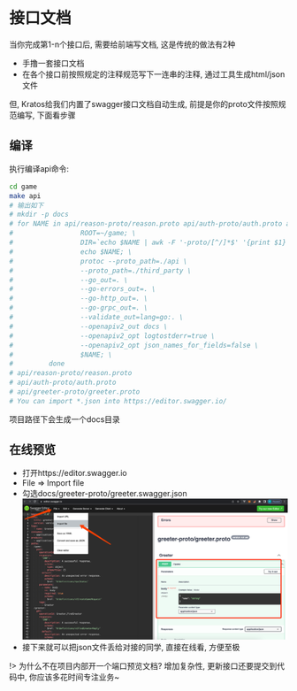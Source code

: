 # 接口文档


当你完成第1-n个接口后, 需要给前端写文档, 这是传统的做法有2种
- 手撸一套接口文档
- 在各个接口前按照规定的注释规范写下一连串的注释, 通过工具生成html/json文件

但, Kratos给我们内置了swagger接口文档自动生成, 前提是你的proto文件按照规范编写, 下面看步骤


## 编译

执行编译api命令: 
```bash
cd game
make api
# 输出如下
# mkdir -p docs
# for NAME in api/reason-proto/reason.proto api/auth-proto/auth.proto api/greeter-proto/greeter.proto; do \
#                 ROOT=~/game; \
#                 DIR=`echo $NAME | awk -F '-proto/[^/]*$' '{print $1}'`; \
#                 echo $NAME; \
#                 protoc --proto_path=./api \
#                 --proto_path=./third_party \
#                 --go_out=. \
#                 --go-errors_out=. \
#                 --go-http_out=. \
#                 --go-grpc_out=. \
#                 --validate_out=lang=go:. \
#                 --openapiv2_out docs \
#                 --openapiv2_opt logtostderr=true \
#                 --openapiv2_opt json_names_for_fields=false \
#                 $NAME; \
#         done
# api/reason-proto/reason.proto
# api/auth-proto/auth.proto
# api/greeter-proto/greeter.proto
# You can import *.json into https://editor.swagger.io/
```

项目路径下会生成一个docs目录


## 在线预览
  

- 打开https://editor.swagger.io
- File => Import file
- 勾选docs/greeter-proto/greeter.swagger.json
![Swagger Online](_images/started.2.api-doc-1.png)
- 接下来就可以把json文件丢给对接的同学, 直接在线看, 方便至极

!> 为什么不在项目内部开一个端口预览文档? 增加复杂性, 更新接口还要提交到代码中, 你应该多花时间专注业务~
